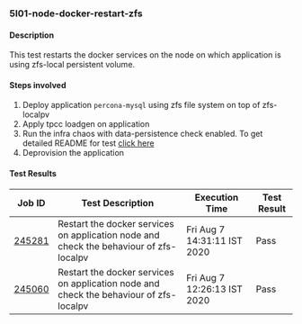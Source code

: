 ### 5I01-node-docker-restart-zfs

#### Description

This test restarts the docker services on the node on which application is using zfs-local persistent volume. 

#### Steps involved

1. Deploy application `percona-mysql` using zfs file system on top of zfs-localpv
2. Apply tpcc loadgen on application
3. Run the infra chaos with data-persistence check enabled. To get detailed README for test [click here]()
4. Deprovision the application

#### Test Results

| Job ID  |      Test Description         | Execution Time |   Test Result   |
|---------|-------------------------------|----------------|-----------------|
|     <a href="https://gitlab.openebs.ci/openebs/e2e-nativek8s/-/jobs/245281">245281</a>           |  Restart the docker services on application node and check the behaviour of zfs-localpv           | Fri Aug  7 14:31:11 IST 2020  | Pass |
|     <a href="https://gitlab.openebs.ci/openebs/e2e-nativek8s/-/jobs/245060">245060</a>           |  Restart the docker services on application node and check the behaviour of zfs-localpv           | Fri Aug  7 12:26:13 IST 2020  | Pass |
